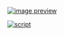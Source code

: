 
[![image preview](https://github-production-user-asset-6210df.s3.amazonaws.com/23524849/264401759-02d25369-e0ae-4fda-9c7b-0332212b2928.jpg)](https://1ilsang.dev)


[![script](https://github.com/1ilsang/1ilsang/assets/23524849/50aef7aa-e1aa-4be4-a117-089ceda926ed)](https://1ilsang.dev)

